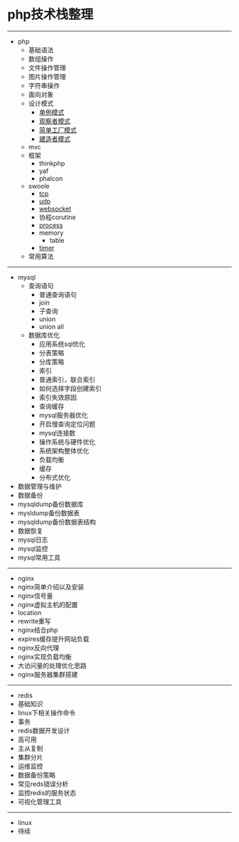 # php技术栈整理

****

- php
  - 基础语法
  - 数组操作
  - 文件操作管理
  - 图片操作管理
  - 字符串操作
  - 面向对象
  - 设计模式
    - [单例模式](https://github.com/lisiqiong/DesignPatterns/tree/master/%E5%8D%95%E4%BE%8B%E6%A8%A1%E5%BC%8F/single)
    - [观察者模式](https://github.com/lisiqiong/DesignPatterns/tree/master/%E8%A7%82%E5%AF%9F%E8%80%85%E6%A8%A1%E5%BC%8F/observer)
    - [简单工厂模式](https://github.com/lisiqiong/DesignPatterns/tree/master/%E7%AE%80%E5%8D%95%E5%B7%A5%E5%8E%82/factory)
    - [建造者模式](https://github.com/lisiqiong/DesignPatterns/tree/master/%E5%BB%BA%E9%80%A0%E8%80%85%E6%A8%A1%E5%BC%8F)
  - mvc
  - 框架
    - thinkphp
    - yaf
    - phalcon
  - swoole
    - [tcp](https://github.com/lisiqiong/swoole-demo/tree/master/tcpServer)
    - [udp](https://github.com/lisiqiong/swoole-demo/tree/master/udpServer)
    - [websocket](https://github.com/lisiqiong/swoole-demo/tree/master/websocket)
    - 协程corutine
    - [process](https://github.com/lisiqiong/swoole-demo/tree/master/process)
    - memory
      - table
    - [timer](https://github.com/lisiqiong/swoole-demo/tree/master/timer)
  - 常用算法
 
***

- mysql
  - 查询语句    
    - 普通查询语句
    - join
    - 子查询
    - union
    - union all
  - 数据库优化
    - 应用系统sql优化
     - 分表策略
     - 分库策略
	 - 索引
	  - 普通索引，联合索引
	  - 如何选择字段创建索引
	  - 索引失效原因 
	 - 查询缓存
	- mysql服务器优化
	 - 开启慢查询定位问题
	 - mysql连接数
	- 操作系统与硬件优化
	- 系统架构整体优化
	 - 负载均衡
	 - 缓存
	 - 分布式优化
- 数据管理与维护
 - 数据备份
  - mysqldump备份数据库
  - mysldump备份数据表
  - mysqldump备份数据表结构
 - 数据恢复
 - mysql日志
 - mysql监控
 - mysql常用工具
 
***

- nginx
 - nginx简单介绍以及安装
 - nginx信号量
 - nginx虚拟主机的配置
 - location
 - rewrite重写
 - nginx结合php
 - expires缓存提升网站负载
 - nginx反向代理
 - nginx实现负载均衡
 - 大访问量的处理优化思路
 - nginx服务器集群搭建
 
***

- redis
 - 基础知识
  - linux下相关操作命令
  - 事务
  - redis数据开发设计
 - 高可用
  - 主从复制
  - 集群分片
 - 运维监控
  - 数据备份策略
  - 常见reds错误分析
  - 监控redis的服务状态
  - 可视化管理工具
  
***  

- linux
 - 待续


